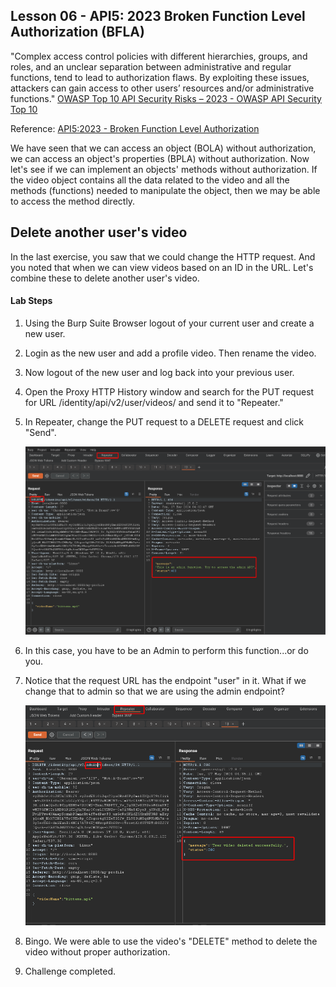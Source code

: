 ## Lesson 06 - API5: 2023 Broken Function Level Authorization (BFLA)

"Complex access control policies with different hierarchies, groups, and roles, and an unclear separation between administrative and regular functions, tend to lead to authorization flaws. By exploiting these issues, attackers can gain access to other users’ resources and/or administrative functions."
[OWASP Top 10 API Security Risks – 2023 - OWASP API Security Top 10](https://owasp.org/API-Security/editions/2023/en/0x11-t10/)

Reference: [API5:2023 - Broken Function Level Authorization](https://owasp.org/API-Security/editions/2023/en/0xa5-broken-function-level-authorization/)

We have seen that we can access an object (BOLA) without authorization, we can access an object's properties (BPLA) without authorization. Now let's see if we can implement an objects' methods without authorization. If the video object contains all the data related to the video and all the methods (functions) needed to manipulate the object, then we may be able to access the method directly.

## Delete another user's video

In the last exercise, you saw that we could change the HTTP request. And you noted that when we can view videos based on an ID in the URL. Let's combine these to delete another user's video.

#### Lab Steps

1. Using the Burp Suite Browser logout of your current user and create a new user.

2. Login as the new user and add a profile video. Then rename the video.

3. Now logout of the new user and log back into your previous user.

4. Open the Proxy HTTP History window and search for the PUT request for URL /identity/api/v2/user/videos/ and send it to "Repeater."

5. In Repeater, change the PUT request to a DELETE request and click "Send".

   ![image-20240507190151891](Files/image-20240507190151891.png)

6. In this case, you have to be an Admin to perform this function...or do you.

7. Notice that the request URL has the endpoint "user" in it. What if we change that to admin so that we are using the admin endpoint?

   ![image-20240507190156025](Files/image-20240507190156025.png)

8. Bingo. We were able to use the video's "DELETE" method to delete the video without proper authorization.

9. Challenge completed.

